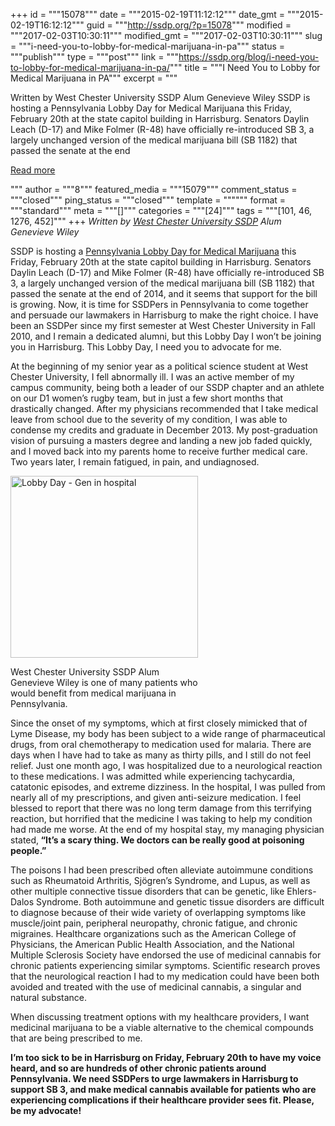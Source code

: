 +++
id = """15078"""
date = """2015-02-19T11:12:12"""
date_gmt = """2015-02-19T16:12:12"""
guid = """http://ssdp.org/?p=15078"""
modified = """2017-02-03T10:30:11"""
modified_gmt = """2017-02-03T10:30:11"""
slug = """i-need-you-to-lobby-for-medical-marijuana-in-pa"""
status = """publish"""
type = """post"""
link = """https://ssdp.org/blog/i-need-you-to-lobby-for-medical-marijuana-in-pa/"""
title = """I Need You to Lobby for Medical Marijuana in PA"""
excerpt = """<p>Written by West Chester University SSDP Alum Genevieve Wiley SSDP is hosting a Pennsylvania Lobby Day for Medical Marijuana this Friday, February 20th at the state capitol building in Harrisburg. Senators Daylin Leach (D-17) and Mike Folmer (R-48) have officially re-introduced SB 3, a largely unchanged version of the medical marijuana bill (SB 1182) that passed the senate at the end</p>
<div class="h10"></div>
<p><a class="more-link2 flat" href="https://ssdp.org/blog/i-need-you-to-lobby-for-medical-marijuana-in-pa/">Read more</a></p>
"""
author = """8"""
featured_media = """15079"""
comment_status = """closed"""
ping_status = """closed"""
template = """"""
format = """standard"""
meta = """[]"""
categories = """[24]"""
tags = """[101, 46, 1276, 452]"""
+++
<em>Written by <a href="http://ssdp.org/chapters/mid-atlantic/pennsylvania/west-chester-university/" target="_blank">West Chester University SSDP</a> Alum Genevieve Wiley</em>

SSDP is hosting a <a href="https://www.facebook.com/events/344069445784088/" target="_blank">Pennsylvania Lobby Day for Medical Marijuana</a> this Friday, February 20th at the state capitol building in Harrisburg. Senators Daylin Leach (D-17) and Mike Folmer (R-48) have officially re-introduced SB 3, a largely unchanged version of the medical marijuana bill (SB 1182) that passed the senate at the end of 2014, and it seems that support for the bill is growing. Now, it is time for SSDPers in Pennsylvania to come together and persuade our lawmakers in Harrisburg to make the right choice. I have been an SSDPer since my first semester at West Chester University in Fall 2010, and I remain a dedicated alumni, but this Lobby Day I won’t be joining you in Harrisburg. This Lobby Day, I need you to advocate for me.

At the beginning of my senior year as a political science student at West Chester University, I fell abnormally ill. I was an active member of my campus community, being both a leader of our SSDP chapter and an athlete on our D1 women’s rugby team, but in just a few short months that drastically changed. After my physicians recommended that I take medical leave from school due to the severity of my condition, I was able to condense my credits and graduate in December 2013. My post-graduation vision of pursuing a masters degree and landing a new job faded quickly, and I moved back into my parents home to receive further medical care. Two years later, I remain fatigued, in pain, and undiagnosed.

<div id="attachment_15079" style="width: 310px" class="wp-caption alignleft"><a href="http://ssdp.org/assets/Lobby-Day-Gen-in-hospital11.png"><img class="wp-image-15079 size-medium" src="http://ssdp.org/assets/Lobby-Day-Gen-in-hospital1-300x291.png" alt="Lobby Day - Gen in hospital" width="300" height="291" /></a><p class="wp-caption-text">West Chester University SSDP Alum Genevieve Wiley is one of many patients who would benefit from medical marijuana in Pennsylvania.</p></div>

Since the onset of my symptoms, which at first closely mimicked that of Lyme Disease, my body has been subject to a wide range of pharmaceutical drugs, from oral chemotherapy to medication used for malaria. There are days when I have had to take as many as thirty pills, and I still do not feel relief. Just one month ago, I was hospitalized due to a neurological reaction to these medications. I was admitted while experiencing tachycardia, catatonic episodes, and extreme dizziness. In the hospital, I was pulled from nearly all of my prescriptions, and given anti-seizure medication. I feel blessed to report that there was no long term damage from this terrifying reaction, but horrified that the medicine I was taking to help my condition had made me worse. At the end of my hospital stay, my managing physician stated,<strong> “It’s a scary thing. We doctors can be really good at poisoning people.”</strong>

The poisons I had been prescribed often alleviate autoimmune conditions such as Rheumatoid Arthritis, Sjögren’s Syndrome, and Lupus, as well as other multiple connective tissue disorders that can be genetic, like Ehlers-Dalos Syndrome. Both autoimmune and genetic tissue disorders are difficult to diagnose because of their wide variety of overlapping symptoms like muscle/joint pain, peripheral neuropathy, chronic fatigue, and chronic migraines. Healthcare organizations such as the American College of Physicians, the American Public Health Association, and the National Multiple Sclerosis Society have endorsed the use of medicinal cannabis for chronic patients experiencing similar symptoms. Scientific research proves that the neurological reaction I had to my medication could have been both avoided and treated with the use of medicinal cannabis, a singular and natural substance.

When discussing treatment options with my healthcare providers, I want medicinal marijuana to be a viable alternative to the chemical compounds that are being prescribed to me.

<strong>I’m too sick to be in Harrisburg on Friday, February 20th to have my voice heard, and so are hundreds of other chronic patients around Pennsylvania. We need SSDPers to urge lawmakers in Harrisburg to support SB 3, and make medical cannabis available for patients who are experiencing complications if their healthcare provider sees fit. Please, be my advocate!</strong>
